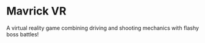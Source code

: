 # Mavrick VR
A virtual reality game combining driving and shooting mechanics with flashy boss battles!
